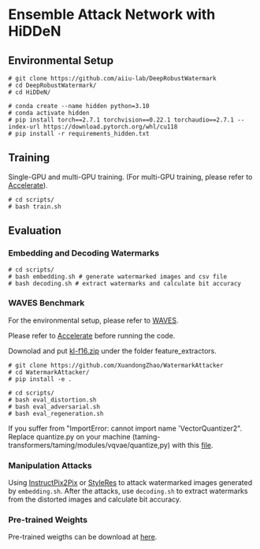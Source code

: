 # Ensemble Attack Network with HiDDeN

## Environmental Setup
```
# git clone https://github.com/aiiu-lab/DeepRobustWatermark
# cd DeepRobustWatermark/
# cd HiDDeN/
```
```
# conda create --name hidden python=3.10
# conda activate hidden
# pip install torch==2.7.1 torchvision==0.22.1 torchaudio==2.7.1 --index-url https://download.pytorch.org/whl/cu118
# pip install -r requirements_hidden.txt
```

## Training
Single-GPU and multi-GPU training. (For multi-GPU training, please refer to [Accelerate](https://huggingface.co/docs/accelerate/basic_tutorials/notebook)).
```
# cd scripts/
# bash train.sh
```

## Evaluation
### Embedding and Decoding Watermarks
```
# cd scripts/
# bash embedding.sh # generate watermarked images and csv file
# bash decoding.sh # extract watermarks and calculate bit accuracy
```
### WAVES Benchmark
For the environmental setup, please refer to [WAVES](https://github.com/umd-huang-lab/WAVES).

Please refer to [Accelerate](https://huggingface.co/docs/accelerate/package_reference/cli) before running the code.

Downolad and put [kl-f16.zip](https://github.com/aiiu-lab/DeepRobustWatermark/releases/tag/kl-f16.zip) under the folder feature_extractors.

```
# git clone https://github.com/XuandongZhao/WatermarkAttacker
# cd WatermarkAttacker/
# pip install -e .
```
```
# cd scripts/
# bash eval_distortion.sh
# bash eval_adversarial.sh
# bash eval_regeneration.sh
```
If you suffer from "ImportError: cannot import name 'VectorQuantizer2". Replace quantize.py on your machine (taming-transformers/taming/modules/vqvae/quantize,py) with this [file](https://github.com/CompVis/taming-transformers/blob/master/taming/modules/vqvae/quantize.py).

### Manipulation Attacks
Using [InstructPix2Pix](https://github.com/timothybrooks/instruct-pix2pix) or [StyleRes](https://github.com/hamzapehlivan/StyleRes) to attack watermarked images generated by ```embedding.sh```. After the attacks, use ```decoding.sh``` to extract watermarks from the distorted images and calculate bit accuracy.

### Pre-trained Weights
Pre-trained weigths can be download at [here](https://github.com/aiiu-lab/DeepRobustWatermark/releases/tag/checkpoints.zip).
